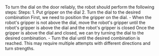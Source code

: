 To turn the dial on the door reliably, the robot should perform the following steps:
    Steps: 1. Put gripper on the dial  2. Turn the dial to the desired combination
    First, we need to position the gripper on the dial.
    - When the robot's gripper is not above the dial, move the robot's gripper until the robot's gripper is above the dial and the robot's gripper is closed
    Once the gripper is above the dial and closed, we can try turning the dial to the desired combination.
    - Turn the dial until the desired combination is reached. This may require multiple attempts with different directions and turn strengths.